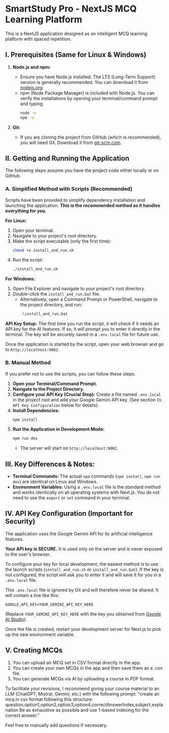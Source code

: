 
# SmartStudy Pro - NextJS MCQ Learning Platform

This is a NextJS application designed as an intelligent MCQ learning platform with spaced repetition.

## I. Prerequisites (Same for Linux & Windows)

1.  **Node.js and npm:**
    *   Ensure you have Node.js installed. The LTS (Long-Term Support) version is generally recommended. You can download it from [nodejs.org](https://nodejs.org/).
    *   npm (Node Package Manager) is included with Node.js. You can verify the installations by opening your terminal/command prompt and typing:
        ```bash
        node -v
        npm -v
        ```

2.  **Git:**
    *   If you are cloning the project from GitHub (which is recommended), you will need Git. Download it from [git-scm.com](https://git-scm.com/).

## II. Getting and Running the Application

The following steps assume you have the project code either locally or on GitHub.

### A. Simplified Method with Scripts (Recommended)

Scripts have been provided to simplify dependency installation and launching the application. **This is the recommended method as it handles everything for you.**

**For Linux:**

1.  Open your terminal.
2.  Navigate to your project's root directory.
3.  Make the script executable (only the first time):
    ```bash
    chmod +x install_and_run.sh
    ```
4.  Run the script:
    ```bash
    ./install_and_run.sh
    ```

**For Windows:**

1.  Open File Explorer and navigate to your project's root directory.
2.  Double-click the `install_and_run.bat` file.
    *   Alternatively, open a Command Prompt or PowerShell, navigate to the project directory, and run:
        ```bash
        .\install_and_run.bat
        ```

**API Key Setup:**
The first time you run the script, it will check if it needs an API key for the AI features. If so, it will prompt you to enter it directly in the terminal. The key will be securely saved in a `.env.local` file for future use.

Once the application is started by the script, open your web browser and go to `http://localhost:9002`.

### B. Manual Method

If you prefer not to use the scripts, you can follow these steps.

1.  **Open your Terminal/Command Prompt.**
2.  **Navigate to the Project Directory.**
3.  **Configure your API Key (Crucial Step):** Create a file named `.env.local` in the project root and add your Google Gemini API key. (See section `IV. API Key Configuration` below for details).
4.  **Install Dependencies:**
    ```bash
    npm install
    ```
5.  **Run the Application in Development Mode:**
    ```bash
    npm run dev
    ```
    *   The server will start on `http://localhost:9002`.

## III. Key Differences & Notes:

*   **Terminal Commands:** The actual `npm` commands (`npm install`, `npm run dev`) are identical on Linux and Windows.
*   **Environment Variables:** Using a `.env.local` file is the standard method and works identically on all operating systems with Next.js. You do not need to use the `export` or `set` command in your terminal.

## IV. API Key Configuration (Important for Security)

The application uses the Google Gemini API for its artificial intelligence features.

**Your API key is SECURE.** It is used only on the server and is never exposed to the user's browser.

To configure your key for local development, the easiest method is to use the launch scripts (`install_and_run.sh` or `install_and_run.bat`). If the key is not configured, the script will ask you to enter it and will save it for you in a `.env.local` file.

This `.env.local` file is ignored by Git and will therefore never be shared. It will contain a line like this:
```
GOOGLE_API_KEY=YOUR_GEMINI_API_KEY_HERE
```
(Replace `YOUR_GEMINI_API_KEY_HERE` with the key you obtained from [Google AI Studio](https://aistudio.google.com/app/apikey)).

Once the file is created, restart your development server for Next.js to pick up the new environment variable.

## V. Creating MCQs

1.  You can upload an MCQ set in CSV format directly in the app.
2.  You can create your own MCQs in the app and then save them as a .csv file.
3.  You can generate MCQs via AI by uploading a course in PDF format.

To facilitate your revisions, I recommend giving your course material to an LLM (ChatGPT, Mistral, Gemini, etc.) with the following prompt:
"create an mcq in csv format following this structure:
question,option1,option2,option3,option4,correctAnswerIndex,subject,explanation
Be as exhaustive as possible and use 1-based indexing for the correct answer."

Feel free to manually add questions if necessary.

